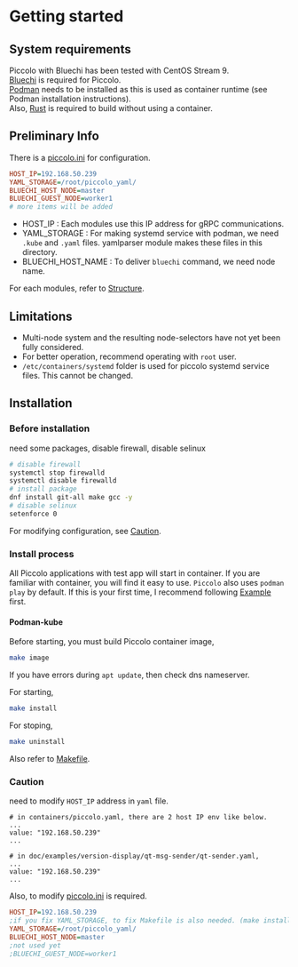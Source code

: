 <!--
SPDX-FileCopyrightText: Copyright 2024 LG Electronics Inc.

SPDX-License-Identifier: Apache-2.0
-->

# Getting started

## System requirements
Piccolo with Bluechi has been tested with CentOS Stream 9.  
[Bluechi](https://github.com/eclipse-bluechi/bluechi/tree/main) is required for Piccolo.  
[Podman](https://podman.io/) needs to be installed as this is used as container runtime (see Podman installation instructions).  
Also, [Rust](https://www.rust-lang.org) is required to build without using a container.

## Preliminary Info
There is a [piccolo.ini](/piccolo.ini) for configuration.
```ini
HOST_IP=192.168.50.239
YAML_STORAGE=/root/piccolo_yaml/
BLUECHI_HOST_NODE=master
BLUECHI_GUEST_NODE=worker1
# more items will be added
```
- HOST_IP : Each modules use this IP address for gRPC communications.
- YAML_STORAGE : For making systemd service with podman, we need `.kube` and `.yaml` files. yamlparser module makes these files in this directory.
- BLUECHI_HOST_NAME : To deliver `bluechi` command, we need node name.

For each modules, refer to [Structure](/doc/docs/developments.md#structure).

## Limitations
- Multi-node system and the resulting node-selectors have not yet been fully considered.
- For better operation, recommend operating with `root` user.
- `/etc/containers/systemd` folder is used for piccolo systemd service files. This cannot be changed.

## Installation

### Before installation
need some packages, disable firewall, disable selinux
```bash
# disable firewall
systemctl stop firewalld
systemctl disable firewalld
# install package
dnf install git-all make gcc -y
# disable selinux
setenforce 0
```
For modifying configuration, see [Caution](#caution).

### Install process
All Piccolo applications with test app will start in container.
If you are familiar with container, you will find it easy to use.
`Piccolo` also uses `podman play` by default.
If this is your first time, I recommend following [Example](/doc/examples/version-display/README.md) first.

#### Podman-kube
Before starting, you must build Piccolo container image,
```sh
make image
```
If you have errors during `apt update`, then check dns nameserver.

For starting,
```sh
make install
```

For stoping,
```sh
make uninstall
```

Also refer to [Makefile](/Makefile).

### Caution
need to modify `HOST_IP` address in `yaml` file.
```
# in containers/piccolo.yaml, there are 2 host IP env like below.
...
value: "192.168.50.239"
...

# in doc/examples/version-display/qt-msg-sender/qt-sender.yaml,
...
value: "192.168.50.239"
...
```

Also, to modify [piccolo.ini](/piccolo.ini) is required.
```ini
HOST_IP=192.168.50.239
;if you fix YAML_STORAGE, to fix Makefile is also needed. (make install)
YAML_STORAGE=/root/piccolo_yaml/
BLUECHI_HOST_NODE=master
;not used yet
;BLUECHI_GUEST_NODE=worker1
```